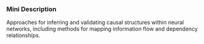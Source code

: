 ### Mini Description

Approaches for inferring and validating causal structures within neural networks, including methods for mapping information flow and dependency relationships.
